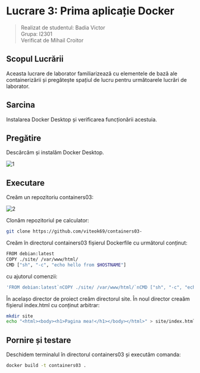 # Lucrare 3: Prima aplicație Docker

> Realizat de studentul: Badia Victor \
> Grupa: I2301
> \
> Verificat de Mihail Croitor

## Scopul Lucrării

Aceasta lucrare de laborator familiarizează cu elementele de bază ale containerizării și pregătește spațiul de lucru pentru următoarele lucrări de laborator.

## Sarcina

Instalarea Docker Desktop și verificarea funcționării acestuia.

## Pregătire

Descărcăm și instalăm Docker Desktop.

![1](https://github.com/user-attachments/assets/c54a3b3b-2838-4f28-8536-97080b3d7e2c)

## Executare

Creăm un repozitoriu containers03:

![2](https://github.com/user-attachments/assets/c6cc6aaa-a38e-4928-a703-752b23a7b301)

Clonăm repozitoriul pe calculator:

```bash
git clone https://github.com/viteok69/containers03-
```

Creăm în directorul containers03 fișierul Dockerfile cu următorul conținut:

```bash
FROM debian:latest
COPY ./site/ /var/www/html/
CMD ["sh", "-c", "echo hello from $HOSTNAME"]
```

cu ajutorul comenzii:

```bash
'FROM debian:latest`nCOPY ./site/ /var/www/html/`nCMD ["sh", "-c", "echo hello from $HOSTNAME"]' | Out-File -FilePath Dockerfile
```

În acelașo director de proiect creăm directorul site. În noul director creaăm fișierul index.html cu conținut arbitrar:

```bash
mkdir site
echo "<html><body><h1>Pagina mea!</h1></body></html>" > site/index.html
```

## Pornire și testare

Deschidem terminalul în directorul containers03 și executăm comanda:

```bash
docker build -t containers03 .
```
